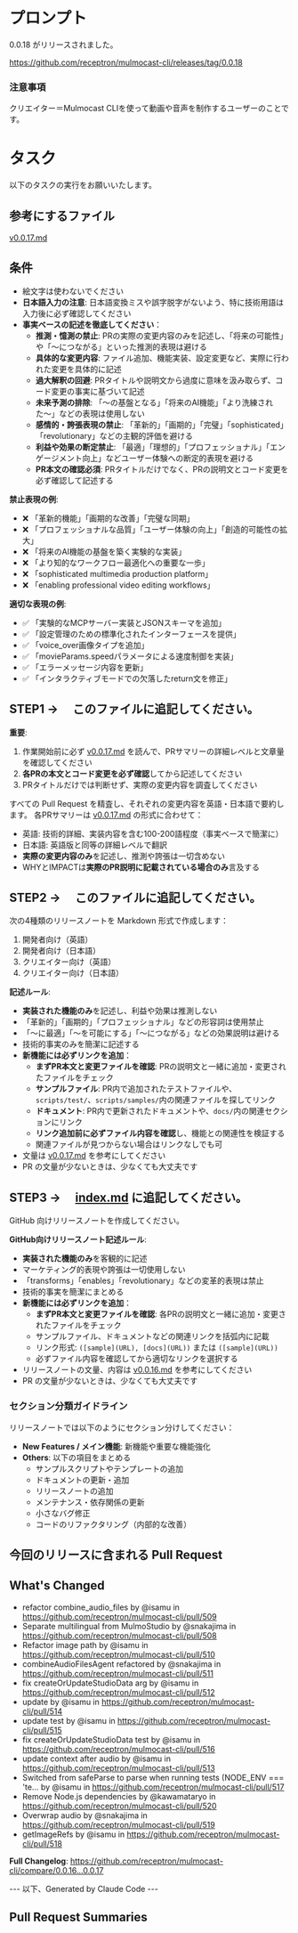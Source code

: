 # プロンプト
0.0.18 がリリースされました。

https://github.com/receptron/mulmocast-cli/releases/tag/0.0.18

### 注意事項
クリエイター＝Mulmocast CLIを使って動画や音声を制作するユーザーのことです。

# タスク
以下のタスクの実行をお願いいたします。

## 参考にするファイル
[v0.0.17.md](./v0.0.17.md)

## 条件
- 絵文字は使わないでください
- **日本語入力の注意**: 日本語変換ミスや誤字脱字がないよう、特に技術用語は入力後に必ず確認してください
- **事実ベースの記述を徹底してください**：
  - **推測・憶測の禁止**: PRの実際の変更内容のみを記述し、「将来の可能性」や「〜につながる」といった推測的表現は避ける
  - **具体的な変更内容**: ファイル追加、機能実装、設定変更など、実際に行われた変更を具体的に記述
  - **過大解釈の回避**: PRタイトルや説明文から過度に意味を汲み取らず、コード変更の事実に基づいて記述
  - **未来予測の排除**: 「〜の基盤となる」「将来のAI機能」「より洗練された〜」などの表現は使用しない
  - **感情的・誇張表現の禁止**: 「革新的」「画期的」「完璧」「sophisticated」「revolutionary」などの主観的評価を避ける
  - **利益や効果の断定禁止**: 「最適」「理想的」「プロフェッショナル」「エンゲージメント向上」などユーザー体験への断定的表現を避ける
  - **PR本文の確認必須**: PRタイトルだけでなく、PRの説明文とコード変更を必ず確認して記述する

**禁止表現の例**:
- ❌ 「革新的機能」「画期的な改善」「完璧な同期」
- ❌ 「プロフェッショナルな品質」「ユーザー体験の向上」「創造的可能性の拡大」
- ❌ 「将来のAI機能の基盤を築く実験的な実装」
- ❌ 「より知的なワークフロー最適化への重要な一歩」
- ❌ 「sophisticated multimedia production platform」
- ❌ 「enabling professional video editing workflows」

**適切な表現の例**:
- ✅ 「実験的なMCPサーバー実装とJSONスキーマを追加」
- ✅ 「設定管理のための標準化されたインターフェースを提供」
- ✅ 「voice_over画像タイプを追加」
- ✅ 「movieParams.speedパラメータによる速度制御を実装」
- ✅ 「エラーメッセージ内容を更新」
- ✅ 「インタラクティブモードでの欠落したreturn文を修正」

## STEP1 →　 このファイルに追記してください。
**重要**: 
1. 作業開始前に必ず [v0.0.17.md](./v0.0.17.md) を読んで、PRサマリーの詳細レベルと文章量を確認してください
2. **各PRの本文とコード変更を必ず確認**してから記述してください
3. PRタイトルだけでは判断せず、実際の変更内容を調査してください

すべての Pull Request を精査し、それぞれの変更内容を英語・日本語で要約します。
各PRサマリーは [v0.0.17.md](./v0.0.17.md) の形式に合わせて：
- 英語: 技術的詳細、実装内容を含む100-200語程度（事実ベースで簡潔に）
- 日本語: 英語版と同等の詳細レベルで翻訳
- **実際の変更内容のみ**を記述し、推測や誇張は一切含めない
- WHYとIMPACTは**実際のPR説明に記載されている場合のみ**言及する


## STEP2 →　 このファイルに追記してください。
次の4種類のリリースノートを Markdown 形式で作成します：
1. 開発者向け（英語）
2. 開発者向け（日本語）
3. クリエイター向け（英語）
4. クリエイター向け（日本語）

**記述ルール**:
- **実装された機能のみ**を記述し、利益や効果は推測しない
- 「革新的」「画期的」「プロフェッショナル」などの形容詞は使用禁止
- 「〜に最適」「〜を可能にする」「〜につながる」などの効果説明は避ける
- 技術的事実のみを簡潔に記述する
- **新機能には必ずリンクを追加**：
  - **まずPR本文と変更ファイルを確認**: PRの説明文と一緒に追加・変更されたファイルをチェック
  - **サンプルファイル**: PR内で追加されたテストファイルや、`scripts/test/`、`scripts/samples/`内の関連ファイルを探してリンク
  - **ドキュメント**: PR内で更新されたドキュメントや、`docs/`内の関連セクションにリンク
  - **リンク追加前に必ずファイル内容を確認**し、機能との関連性を検証する
  - 関連ファイルが見つからない場合はリンクなしでも可
- 文量は [v0.0.17.md](./v0.0.17.md) を参考にしてください
- PR の文量が少ないときは、少なくても大丈夫です


## STEP3 →　 [index.md](./index.md) に追記してください。
GitHub 向けリリースノートを作成してください。

**GitHub向けリリースノート記述ルール**:
- **実装された機能のみ**を客観的に記述
- マーケティング的表現や誇張は一切使用しない
- 「transforms」「enables」「revolutionary」などの変革的表現は禁止
- 技術的事実を簡潔にまとめる
- **新機能には必ずリンクを追加**：
  - **まずPR本文と変更ファイルを確認**: 各PRの説明文と一緒に追加・変更されたファイルをチェック
  - サンプルファイル、ドキュメントなどの関連リンクを括弧内に記載
  - リンク形式: `([sample](URL), [docs](URL))` または `([sample](URL))`
  - 必ずファイル内容を確認してから適切なリンクを選択する
- リリースノートの文量、内容は [v0.0.16.md](./v0.0.16.md) を参考にしてください
- PR の文量が少ないときは、少なくても大丈夫です

### セクション分類ガイドライン
リリースノートでは以下のようにセクション分けしてください：
- **New Features / メイン機能**: 新機能や重要な機能強化
- **Others**: 以下の項目をまとめる
  - サンプルスクリプトやテンプレートの追加
  - ドキュメントの更新・追加
  - リリースノートの追加
  - メンテナンス・依存関係の更新
  - 小さなバグ修正
  - コードのリファクタリング（内部的な改善）


## 今回のリリースに含まれる Pull Request
## What's Changed
* refactor combine_audio_files by @isamu in https://github.com/receptron/mulmocast-cli/pull/509
* Separate multilingual from MulmoStudio by @snakajima in https://github.com/receptron/mulmocast-cli/pull/508
* Refactor image path by @isamu in https://github.com/receptron/mulmocast-cli/pull/510
* combineAudioFilesAgent refactored by @snakajima in https://github.com/receptron/mulmocast-cli/pull/511
* fix createOrUpdateStudioData arg by @isamu in https://github.com/receptron/mulmocast-cli/pull/512
* update by @isamu in https://github.com/receptron/mulmocast-cli/pull/514
* update test by @isamu in https://github.com/receptron/mulmocast-cli/pull/515
* fix createOrUpdateStudioData test by @isamu in https://github.com/receptron/mulmocast-cli/pull/516
* update context after audio by @isamu in https://github.com/receptron/mulmocast-cli/pull/513
* Switched from safeParse to parse when running tests (NODE_ENV === 'te… by @isamu in https://github.com/receptron/mulmocast-cli/pull/517
* Remove Node.js dependencies by @kawamataryo in https://github.com/receptron/mulmocast-cli/pull/520
* Overwrap audio by @snakajima in https://github.com/receptron/mulmocast-cli/pull/519
* getImageRefs by @isamu in https://github.com/receptron/mulmocast-cli/pull/518


**Full Changelog**: https://github.com/receptron/mulmocast-cli/compare/0.0.16...0.0.17

--- 以下、Generated by Claude Code --- 
## Pull Request Summaries